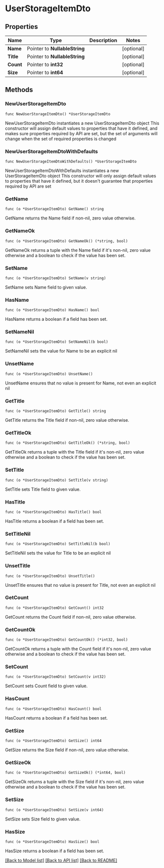 # UserStorageItemDto

## Properties

Name | Type | Description | Notes
------------ | ------------- | ------------- | -------------
**Name** | Pointer to **NullableString** |  | [optional] 
**Title** | Pointer to **NullableString** |  | [optional] 
**Count** | Pointer to **int32** |  | [optional] 
**Size** | Pointer to **int64** |  | [optional] 

## Methods

### NewUserStorageItemDto

`func NewUserStorageItemDto() *UserStorageItemDto`

NewUserStorageItemDto instantiates a new UserStorageItemDto object
This constructor will assign default values to properties that have it defined,
and makes sure properties required by API are set, but the set of arguments
will change when the set of required properties is changed

### NewUserStorageItemDtoWithDefaults

`func NewUserStorageItemDtoWithDefaults() *UserStorageItemDto`

NewUserStorageItemDtoWithDefaults instantiates a new UserStorageItemDto object
This constructor will only assign default values to properties that have it defined,
but it doesn't guarantee that properties required by API are set

### GetName

`func (o *UserStorageItemDto) GetName() string`

GetName returns the Name field if non-nil, zero value otherwise.

### GetNameOk

`func (o *UserStorageItemDto) GetNameOk() (*string, bool)`

GetNameOk returns a tuple with the Name field if it's non-nil, zero value otherwise
and a boolean to check if the value has been set.

### SetName

`func (o *UserStorageItemDto) SetName(v string)`

SetName sets Name field to given value.

### HasName

`func (o *UserStorageItemDto) HasName() bool`

HasName returns a boolean if a field has been set.

### SetNameNil

`func (o *UserStorageItemDto) SetNameNil(b bool)`

 SetNameNil sets the value for Name to be an explicit nil

### UnsetName
`func (o *UserStorageItemDto) UnsetName()`

UnsetName ensures that no value is present for Name, not even an explicit nil
### GetTitle

`func (o *UserStorageItemDto) GetTitle() string`

GetTitle returns the Title field if non-nil, zero value otherwise.

### GetTitleOk

`func (o *UserStorageItemDto) GetTitleOk() (*string, bool)`

GetTitleOk returns a tuple with the Title field if it's non-nil, zero value otherwise
and a boolean to check if the value has been set.

### SetTitle

`func (o *UserStorageItemDto) SetTitle(v string)`

SetTitle sets Title field to given value.

### HasTitle

`func (o *UserStorageItemDto) HasTitle() bool`

HasTitle returns a boolean if a field has been set.

### SetTitleNil

`func (o *UserStorageItemDto) SetTitleNil(b bool)`

 SetTitleNil sets the value for Title to be an explicit nil

### UnsetTitle
`func (o *UserStorageItemDto) UnsetTitle()`

UnsetTitle ensures that no value is present for Title, not even an explicit nil
### GetCount

`func (o *UserStorageItemDto) GetCount() int32`

GetCount returns the Count field if non-nil, zero value otherwise.

### GetCountOk

`func (o *UserStorageItemDto) GetCountOk() (*int32, bool)`

GetCountOk returns a tuple with the Count field if it's non-nil, zero value otherwise
and a boolean to check if the value has been set.

### SetCount

`func (o *UserStorageItemDto) SetCount(v int32)`

SetCount sets Count field to given value.

### HasCount

`func (o *UserStorageItemDto) HasCount() bool`

HasCount returns a boolean if a field has been set.

### GetSize

`func (o *UserStorageItemDto) GetSize() int64`

GetSize returns the Size field if non-nil, zero value otherwise.

### GetSizeOk

`func (o *UserStorageItemDto) GetSizeOk() (*int64, bool)`

GetSizeOk returns a tuple with the Size field if it's non-nil, zero value otherwise
and a boolean to check if the value has been set.

### SetSize

`func (o *UserStorageItemDto) SetSize(v int64)`

SetSize sets Size field to given value.

### HasSize

`func (o *UserStorageItemDto) HasSize() bool`

HasSize returns a boolean if a field has been set.


[[Back to Model list]](../README.md#documentation-for-models) [[Back to API list]](../README.md#documentation-for-api-endpoints) [[Back to README]](../README.md)


